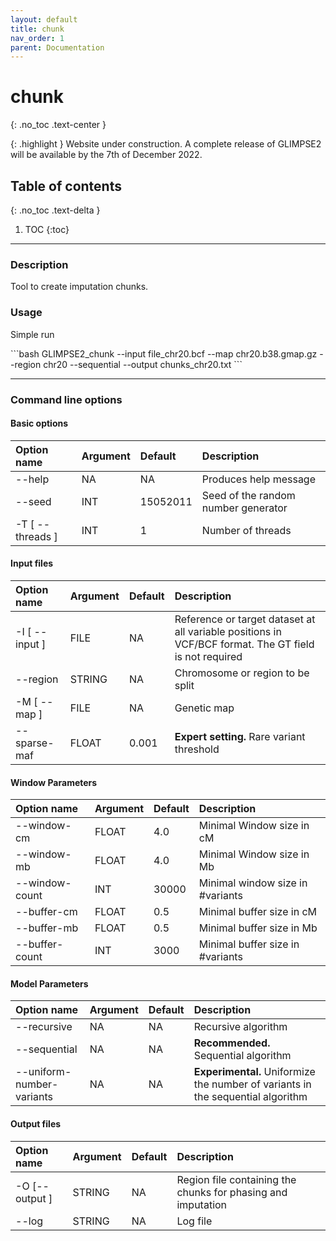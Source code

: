 ```yaml
---
layout: default
title: chunk
nav_order: 1
parent: Documentation
---
```

# chunk
{: .no_toc .text-center }

{: .highlight }
Website under construction. A complete release of GLIMPSE2 will be available by the 7th of December 2022.


## Table of contents
{: .no_toc .text-delta }

1. TOC
{:toc}

---

### Description
Tool to create imputation chunks.

### Usage
Simple run

<div class="code-example" markdown="1">
```bash
GLIMPSE2_chunk --input file_chr20.bcf --map chr20.b38.gmap.gz --region chr20 --sequential --output chunks_chr20.txt
```
</div>

---

### Command line options

#### Basic options

| Option name 	       | Argument| Default  | Description |
|:---------------------|:--------|:---------|:-------------------------------------|
| \-\-help             | NA      | NA       | Produces help message |
| \-\-seed             | INT     | 15052011 | Seed of the random number generator  |
| \-T \[ \-\-threads \]| INT     | 1        | Number of threads|


#### Input files

| Option name 	       | Argument| Default  | Description |
|:---------------------|:--------|:---------|:-------------------------------------|
| \-I \[ \-\-input \]  | FILE    | NA       | Reference or target dataset at all variable positions in VCF/BCF format. The GT field is not required |
| \-\-region           | STRING  | NA       | Chromosome or region to be split |
| \-M \[ \-\-map \]    | FILE    | NA       | Genetic map |
| \-\-sparse-maf       | FLOAT   | 0.001   | **Expert setting.** Rare variant threshold |

#### Window Parameters

| Option name 	       | Argument| Default  | Description |
|:---------------------|:--------|:---------|:-------------------------------------|
| \-\-window-cm        | FLOAT   | 4.0     | Minimal Window size in cM |
| \-\-window-mb        | FLOAT   | 4.0     | Minimal Window size in Mb |
| \-\-window-count     | INT     | 30000   | Minimal window size in #variants |
| \-\-buffer-cm        | FLOAT   | 0.5     | Minimal buffer size in cM |
| \-\-buffer-mb        | FLOAT   | 0.5     | Minimal buffer size in Mb |
| \-\-buffer-count     | INT     | 3000    | Minimal buffer size in #variants |

#### Model Parameters

| Option name 	              | Argument|  Default  | Description |
|:----------------------------|:--------|:----------|:-------------------------------------|
| \-\-recursive               | NA      | NA        | Recursive algorithm |
| \-\-sequential              | NA      | NA        | **Recommended.** Sequential algorithm|
| \-\-uniform-number-variants | NA      | NA        | **Experimental.** Uniformize the number of variants in the sequential algorithm |

#### Output files

| Option name 	       | Argument| Default  | Description |
|:---------------------|:--------|:---------|:-------------------------------------|
| \-O \[\-\-output \]  | STRING  | NA       | Region file containing the chunks for phasing and imputation |
| \-\-log              | STRING  | NA       | Log file  |

